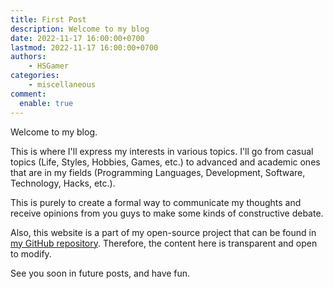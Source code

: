 ```yaml
---
title: First Post
description: Welcome to my blog
date: 2022-11-17 16:00:00+0700
lastmod: 2022-11-17 16:00:00+0700
authors:
    - HSGamer
categories:
    - miscellaneous
comment:
  enable: true
---
```


Welcome to my blog.

This is where I'll express my interests in various topics. I'll go from casual topics (Life, Styles, Hobbies, Games, etc.) to advanced and academic ones that are in my fields (Programming Languages, Development, Software, Technology, Hacks, etc.).

This is purely to create a formal way to communicate my thoughts and receive opinions from you guys to make some kinds of constructive debate.

Also, this website is a part of my open-source project that can be found in [my GitHub repository](https://github.com/HSGamer/hsgamer.github.io). Therefore, the content here is transparent and open to modify.

See you soon in future posts, and have fun.